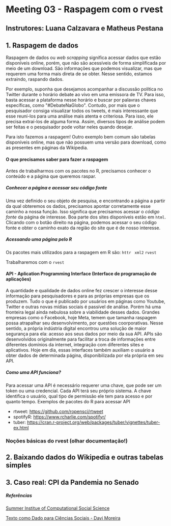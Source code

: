 # Meeting 03 - Raspagem com o rvest
## Instrutores: Luana Calzavara e Matheus Pestana

## 1. Raspagem de dados

Raspagem de dados ou *web scrapping* significa acessar dados que estão disponíveis online, porém, que não são acessíveis de forma simplificada por meio de um download. São informações que podemos visualizar, mas que requerem uma forma mais direta de se obter. Nesse sentido, estamos extraindo, raspando dados.

Por exemplo, suponha que desejamos acompanhar a discussão política no Twitter durante o horário debate ao vivo em uma emissora de TV. Para isso, basta acessar a plataforma nesse horário e buscar por palavras chaves específicas, como "#DebateNaGlobo". Contudo, por mais que o pesquisador consiga visualizar todos os tweets, é mais interessante que esse reuní-los para uma análise mais atenta e criteriosa. Para isso, ele precisa extraí-los de alguma forma. Assim, diversos tipos de análise podem ser feitas e o pesquisador pode voltar neles quando desejar. 

Para isto fazemos a raspagem!
Outro exemplo bem comum são tabelas disponíveis online, mas que não possuem uma versão para download, como as presentes em páginas da Wikipedia.

#### O que precisamos saber para fazer a raspagem

Antes de trabalharmos com os pacotes no R, precisamos conhecer o conteúdo e a página  que queremos raspar. 


##### Conhecer a página e acessar seu código fonte
Uma vez definido o seu objeto de pesquisa, e encontrando a página a partir da qual obteremos os dados, precisamos apontar corretamente esse caminho a nossa função. Isso significa que precisamos acessar o *código fonte* da página de interesse. 
Boa parte dos sites disponíveis estão em `html`. Clicando com o botão direito na página, podemos acessar o seu código fonte e obter o caminho exato da região do site que é de nosso interesse.


##### Acessando uma página pelo R
Os pacotes mais utilizados para a raspagem em R são:
`httr `
`xml2`
`rvest`

Trabalharemos com o `rvest`


#### API - Aplication Programming Interface (Interface de programação de aplicações)

A quantidade e qualidade de dados online fez crescer o interesse desse informação para pesquisadores e para as próprias empresas que os produzem. Tudo o que é publicado por usuários em páginas como Youtube, Twitter e outras novas mídias sociais é passível de análise. Porém há uma fronteira legal ainda nebulosa sobre a viabilidade desses dados. Grandes empresas como o Facebook, hoje Meta, temem que tamanha raspagem possa atrapalhar seu desenvolvimento, por questões coorporativas. Nesse sentido, a própria indústria digital encontrou uma solução de maior segurança para ela: acesso aos seus dados por meio da sua API.
APIs são desenvolvidos originalmente para facilitar a troca de informações entre diferentes domínios da internet, integração com diferentes sites e aplicativos. Hoje em dia, essas interfaces também auxiliam o usuário a obter dados de determinada página, disponibilizada por ela própria em seu API.

##### Como uma API funciona?

Para acessar uma API é necessário requerer uma chave, que pode ser um token ou uma credencial. Cada API terá seu próprio sistema. A chave identifica o usuário, qual tipo de permissão ele tem para acesso e por quanto tempo.
Exemplos de pacotes do R para acessar API
 - rtweet: https://github.com/ropensci/rtweet
 - spotifyR: https://www.rcharlie.com/spotifyr/
 - tuber: https://cran.r-project.org/web/packages/tuber/vignettes/tuber-ex.html


### Noções básicas do rvest (olhar documentação!)

## 2. Baixando dados do Wikipedia e outras tabelas simples

## 3. Caso real: CPI da Pandemia no Senado



##### Referências

[Summer Institue of Computational Social Science](https://www.youtube.com/playlist?list=PL9UNgBC7ODr4M1_4RLr4IYcXbHPUWYMrZ)

[Texto como Dado para Ciências Sociais - Davi Moreira](https://bookdown.org/davi_moreira/txt4cs/)

